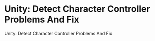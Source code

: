 # Unity: Detect Character Controller Problems And Fix

Unity: Detect Character Controller Problems And Fix
